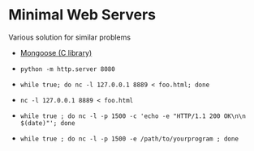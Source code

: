# Minimal Web Servers

Various solution for similar problems

- [Mongoose (C library)](https://github.com/cesanta/mongoose)

- `python -m http.server 8080`

- `while true; do nc -l 127.0.0.1 8889 < foo.html; done`

- `nc -l 127.0.0.1 8889 < foo.html`

- `while true ; do nc -l -p 1500 -c 'echo -e "HTTP/1.1 200 OK\n\n $(date)"'; done`

- `while true ; do nc -l -p 1500 -e /path/to/yourprogram ; done`


